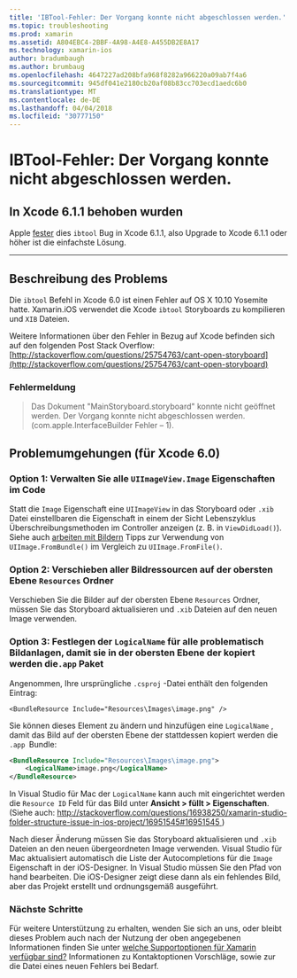 ```yaml
---
title: 'IBTool-Fehler: Der Vorgang konnte nicht abgeschlossen werden.'
ms.topic: troubleshooting
ms.prod: xamarin
ms.assetid: A804EBC4-2BBF-4A98-A4E8-A455DB2E8A17
ms.technology: xamarin-ios
author: bradumbaugh
ms.author: brumbaug
ms.openlocfilehash: 4647227ad208bfa968f8282a966220a09ab7f4a6
ms.sourcegitcommit: 945df041e2180cb20af08b83cc703ecd1aedc6b0
ms.translationtype: MT
ms.contentlocale: de-DE
ms.lasthandoff: 04/04/2018
ms.locfileid: "30777150"
---
```

# <a name="ibtool-error-the-operation-couldnt-be-completed"></a>IBTool-Fehler: Der Vorgang konnte nicht abgeschlossen werden.

## <a name="fixed-in-xcode-611"></a>In Xcode 6.1.1 behoben wurden

Apple [fester](https://developer.apple.com/library/content/documentation/Xcode/Conceptual/RN-Xcode-Archive/Chapters/xc6_release_notes.html#//apple_ref/doc/uid/TP40016994-CH4-SW1) dies `ibtool` Bug in Xcode 6.1.1, also Upgrade to Xcode 6.1.1 oder höher ist die einfachste Lösung.

* * *

## <a name="description-of-the-problem"></a>Beschreibung des Problems

Die `ibtool` Befehl in Xcode 6.0 ist einen Fehler auf OS X 10.10 Yosemite hatte. Xamarin.iOS verwendet die Xcode `ibtool` Storyboards zu kompilieren und `XIB` Dateien.

Weitere Informationen über den Fehler in Bezug auf Xcode befinden sich auf den folgenden Post Stack Overflow: [http://stackoverflow.com/questions/25754763/cant-open-storyboard](http://stackoverflow.com/questions/25754763/cant-open-storyboard)

### <a name="error-message"></a>Fehlermeldung

> Das Dokument "MainStoryboard.storyboard" konnte nicht geöffnet werden. Der Vorgang konnte nicht abgeschlossen werden. (com.apple.InterfaceBuilder Fehler – 1).

## <a name="workarounds-for-xcode-60"></a>Problemumgehungen (für Xcode 6.0)

### <a name="option-1-manage-all-uiimageviewimage-properties-in-code"></a>Option 1: Verwalten Sie alle `UIImageView.Image` Eigenschaften im Code

Statt die `Image` Eigenschaft eine `UIImageView` in das Storyboard oder `.xib` Datei einstellbaren die Eigenschaft in einem der Sicht Lebenszyklus Überschreibungsmethoden im Controller anzeigen (z. B. in `ViewDidLoad()`). Siehe auch [arbeiten mit Bildern](~/ios/app-fundamentals/images-icons/index.md) Tipps zur Verwendung von `UIImage.FromBundle()` im Vergleich zu `UIImage.FromFile()`.

### <a name="option-2-move-all-of-the-image-resources-to-the-top-level-resources-folder"></a>Option 2: Verschieben aller Bildressourcen auf der obersten Ebene `Resources` Ordner

Verschieben Sie die Bilder auf der obersten Ebene `Resources` Ordner, müssen Sie das Storyboard aktualisieren und `.xib` Dateien auf den neuen Image verwenden.

### <a name="option-3-set-the-logicalname-for-any-problematic-image-assets-so-they-are-copied-to-the-top-level-of-theapp-bundle"></a>Option 3: Festlegen der `LogicalName` für alle problematisch Bildanlagen, damit sie in der obersten Ebene der kopiert werden die`.app` Paket

Angenommen, Ihre ursprüngliche `.csproj` -Datei enthält den folgenden Eintrag:

`<BundleResource Include="Resources\Images\image.png" />`

Sie können dieses Element zu ändern und hinzufügen eine `LogicalName` , damit das Bild auf der obersten Ebene der stattdessen kopiert werden die `.app `Bundle:

```xml
<BundleResource Include="Resources\Images\image.png">
    <LogicalName>image.png</LogicalName>
</BundleResource>
```

In Visual Studio für Mac der `LogicalName` kann auch mit eingerichtet werden die `Resource ID` Feld für das Bild unter **Ansicht > füllt > Eigenschaften**. (Siehe auch: [ http://stackoverflow.com/questions/16938250/xamarin-studio-folder-structure-issue-in-ios-project/16951545#16951545 ](http://stackoverflow.com/questions/16938250/xamarin-studio-folder-structure-issue-in-ios-project/16951545#16951545))

Nach dieser Änderung müssen Sie das Storyboard aktualisieren und `.xib` Dateien an den neuen übergeordneten Image verwenden. Visual Studio für Mac aktualisiert automatisch die Liste der Autocompletions für die `Image` Eigenschaft in der iOS-Designer. In Visual Studio müssen Sie den Pfad von hand bearbeiten. Die iOS-Designer zeigt diese dann als ein fehlendes Bild, aber das Projekt erstellt und ordnungsgemäß ausgeführt.

### <a name="next-steps"></a>Nächste Schritte

Für weitere Unterstützung zu erhalten, wenden Sie sich an uns, oder bleibt dieses Problem auch nach der Nutzung der oben angegebenen Informationen finden Sie unter [welche Supportoptionen für Xamarin verfügbar sind?](~/cross-platform/troubleshooting/support-options.md) Informationen zu Kontaktoptionen Vorschläge, sowie zur die Datei eines neuen Fehlers bei Bedarf. 

